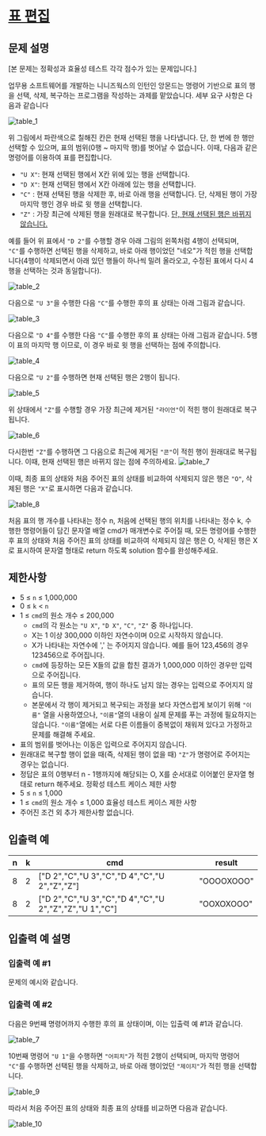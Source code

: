 # [표 편집](https://school.programmers.co.kr/learn/courses/30/lessons/81303)

## 문제 설명

[본 문제는 정확성과 효율성 테스트 각각 점수가 있는 문제입니다.]

업무용 소프트웨어를 개발하는 니니즈웍스의 인턴인 앙몬드는 명령어 기반으로 표의 행을 선택, 삭제, 복구하는 프로그램을 작성하는 과제를 맡았습니다. 세부 요구 사항은 다음과 같습니다

![table_1](./table_1.png)

위 그림에서 파란색으로 칠해진 칸은 현재 선택된 행을 나타냅니다. 단, 한 번에 한 행만 선택할 수 있으며, 표의 범위(0행 ~ 마지막 행)를 벗어날 수 없습니다. 이때, 다음과 같은 명령어를 이용하여 표를 편집합니다.

- `"U X"`: 현재 선택된 행에서 X칸 위에 있는 행을 선택합니다.
- `"D X"`: 현재 선택된 행에서 X칸 아래에 있는 행을 선택합니다.
- `"C"` : 현재 선택된 행을 삭제한 후, 바로 아래 행을 선택합니다. 단, 삭제된 행이 가장 마지막 행인 경우 바로 윗 행을 선택합니다.
- `"Z"` : 가장 최근에 삭제된 행을 원래대로 복구합니다. <u>단, 현재 선택된 행은 바뀌지 않습니다.</u>

예를 들어 위 표에서 `"D 2"`를 수행할 경우 아래 그림의 왼쪽처럼 4행이 선택되며, `"C"`를 수행하면 선택된 행을 삭제하고, 바로 아래 행이었던 "네오"가 적힌 행을 선택합니다(4행이 삭제되면서 아래 있던 행들이 하나씩 밀려 올라오고, 수정된 표에서 다시 4행을 선택하는 것과 동일합니다).

![table_2](./table_2.png)

다음으로 `"U 3"`을 수행한 다음 `"C"`를 수행한 후의 표 상태는 아래 그림과 같습니다.

![table_3](./table_3.png)

다음으로 `"D 4"`를 수행한 다음 `"C"`를 수행한 후의 표 상태는 아래 그림과 같습니다. 5행이 표의 마지막 행 이므로, 이 경우 바로 윗 행을 선택하는 점에 주의합니다.

![table_4](./table_4.png)

다음으로 `"U 2"`를 수행하면 현재 선택된 행은 2행이 됩니다.

![table_5](./table_5.png)

위 상태에서 `"Z"`를 수행할 경우 가장 최근에 제거된 `"라이언"`이 적힌 행이 원래대로 복구됩니다.

![table_6](./table_6.png)

다시한번 `"Z"`를 수행하면 그 다음으로 최근에 제거된 `"콘"`이 적힌 행이 원래대로 복구됩니다. 이때, 현재 선택된 행은 바뀌지 않는 점에 주의하세요.
![table_7](./table_7.png)

이때, 최종 표의 상태와 처음 주어진 표의 상태를 비교하여 삭제되지 않은 행은 `"O"`, 삭제된 행은 `"X"`로 표시하면 다음과 같습니다.

![table_8](./table_8.png)

처음 표의 행 개수를 나타내는 정수 n, 처음에 선택된 행의 위치를 나타내는 정수 k, 수행한 명령어들이 담긴 문자열 배열 cmd가 매개변수로 주어질 때, 모든 명령어를 수행한 후 표의 상태와 처음 주어진 표의 상태를 비교하여 삭제되지 않은 행은 O, 삭제된 행은 X로 표시하여 문자열 형태로 return 하도록 solution 함수를 완성해주세요.

## 제한사항

- 5 ≤ `n` ≤ 1,000,000
- 0 ≤ `k` < `n`
- 1 ≤ `cmd`의 원소 개수 ≤ 200,000
  - `cmd`의 각 원소는 `"U X"`, `"D X"`, `"C"`, `"Z"` 중 하나입니다.
  - X는 1 이상 300,000 이하인 자연수이며 0으로 시작하지 않습니다.
  - X가 나타내는 자연수에 ',' 는 주어지지 않습니다. 예를 들어 123,456의 경우 123456으로 주어집니다.
  - `cmd`에 등장하는 모든 X들의 값을 합친 결과가 1,000,000 이하인 경우만 입력으로 주어집니다.
  - 표의 모든 행을 제거하여, 행이 하나도 남지 않는 경우는 입력으로 주어지지 않습니다.
  - 본문에서 각 행이 제거되고 복구되는 과정을 보다 자연스럽게 보이기 위해 `"이름"` 열을 사용하였으나, `"이름"`열의 내용이 실제 문제를 푸는 과정에 필요하지는 않습니다. `"이름"`열에는 서로 다른 이름들이 중복없이 채워져 있다고 가정하고 문제를 해결해 주세요.
- 표의 범위를 벗어나는 이동은 입력으로 주어지지 않습니다.
- 원래대로 복구할 행이 없을 때(즉, 삭제된 행이 없을 때) `"Z"`가 명령어로 주어지는 경우는 없습니다.
- 정답은 표의 0행부터 n - 1행까지에 해당되는 O, X를 순서대로 이어붙인 문자열 형태로 return 해주세요.
  정확성 테스트 케이스 제한 사항
- 5 ≤ `n` ≤ 1,000
- 1 ≤ `cmd`의 원소 개수 ≤ 1,000
  효율성 테스트 케이스 제한 사항
- 주어진 조건 외 추가 제한사항 없습니다.

## 입출력 예

| n   | k   | cmd                                                     | result     |
| --- | --- | ------------------------------------------------------- | ---------- |
| 8   | 2   | ["D 2","C","U 3","C","D 4","C","U 2","Z","Z"]           | "OOOOXOOO" |
| 8   | 2   | ["D 2","C","U 3","C","D 4","C","U 2","Z","Z","U 1","C"] | "OOXOXOOO" |

## 입출력 예 설명

### 입출력 예 #1

문제의 예시와 같습니다.

### 입출력 예 #2

다음은 9번째 명령어까지 수행한 후의 표 상태이며, 이는 입출력 예 #1과 같습니다.

![table_7](./table_7.png)

10번째 명령어 `"U 1"`을 수행하면 `"어피치"`가 적힌 2행이 선택되며, 마지막 명령어 `"C"`를 수행하면 선택된 행을 삭제하고, 바로 아래 행이었던 `"제이지"`가 적힌 행을 선택합니다.

![table_9](./table_9.png)

따라서 처음 주어진 표의 상태와 최종 표의 상태를 비교하면 다음과 같습니다.

![table_10](./table_10.png)
